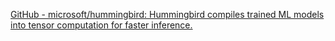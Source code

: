 
[GitHub - microsoft/hummingbird: Hummingbird compiles trained ML models into tensor computation for faster inference.](https://github.com/Microsoft/hummingbird)
